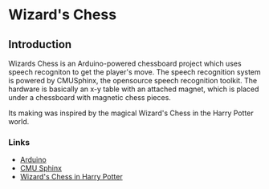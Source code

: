 # Wizard's Chess
## Introduction
Wizards Chess is an Arduino-powered chessboard project which uses speech recogniton to get the player's move. The speech recognition system is powered by CMUSphinx, the opensource speech recognition toolkit. The hardware is basically an x-y table with an attached magnet, which is placed under a chessboard with magnetic chess pieces.

Its making was inspired by the magical Wizard's Chess in the Harry Potter world.

### Links
* [Arduino](https://www.arduino.cc/)
* [CMU Sphinx](http://cmusphinx.sourceforge.net/)
* [Wizard's Chess in Harry Potter](http://harrypotter.wikia.com/wiki/Wizard's_Chess)

